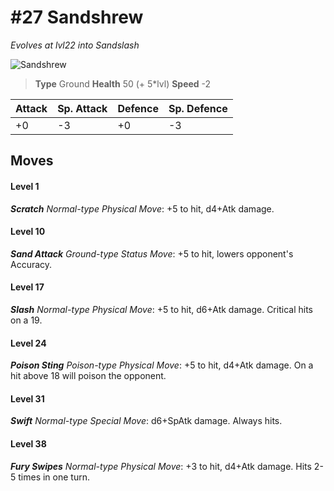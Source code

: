 # #27 Sandshrew
*Evolves at lvl22 into Sandslash*

![Sandshrew](https://img.pokemondb.net/sprites/home/normal/1x/sandshrew.png)

> **Type** Ground
> **Health** 50 (+ 5\*lvl)
> **Speed** -2

| Attack | Sp. Attack | Defence | Sp. Defence |
| ------ | ---------- | ------- | ----------- |
| +0 | -3 | +0 | -3 |

## Moves
#### Level 1

***Scratch** Normal-type Physical Move*: +5 to hit, d4+Atk damage. 
#### Level 10

***Sand Attack** Ground-type Status Move*: +5 to hit, lowers opponent's Accuracy.
#### Level 17

***Slash** Normal-type Physical Move*: +5 to hit, d6+Atk damage. Critical hits on a 19.
#### Level 24

***Poison Sting** Poison-type Physical Move*: +5 to hit, d4+Atk damage. On a hit above 18 will poison the opponent.
#### Level 31

***Swift** Normal-type Special Move*: d6+SpAtk damage. Always hits.
#### Level 38

***Fury Swipes** Normal-type Physical Move*: +3 to hit, d4+Atk damage. Hits 2-5 times in one turn.

